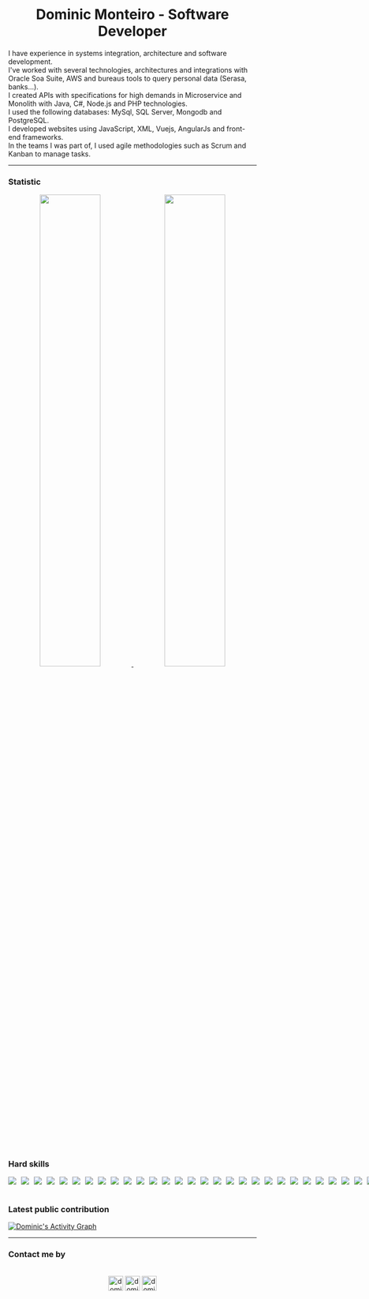 <div align="center">
    <h1 align="center">Dominic Monteiro - Software Developer</h1>
    <p align="left">
        I have experience in systems integration, architecture and software development.<br>
        I've worked with several technologies, architectures and integrations with Oracle Soa Suite, AWS and bureaus
        tools to query personal data (Serasa, banks...).<br>
        I created APIs with specifications for high demands in Microservice and Monolith with Java, C#, Node.js and PHP
        technologies.<br>
        I used the following databases: MySql, SQL Server, Mongodb and PostgreSQL.<br>
        I developed websites using JavaScript, XML, Vuejs, AngularJs and front-end frameworks.<br>
        In the teams I was part of, I used agile methodologies such as Scrum and Kanban to manage tasks.
    </p>
</div>

---

<div>
    <h3>Statistic</h3>
    <p align="center">
        <a href="https://github.com/dominicmonteiro/">
            <img width="49.5%"
                src="https://github-readme-stats.vercel.app/api?username=dominicmonteiro&show_icons=true&theme=gruvbox&hide_border=true" />
            <img width="49.5%"
                src="https://github-readme-streak-stats.herokuapp.com/?user=dominicmonteiro&theme=gruvbox&hide_border=true" />
        </a>
    </p>
    <h3>Hard skills</h3>
    <div style="display: flex; gap: 10px;">
        <img src="https://img.shields.io/badge/HTML5-E34F26?style=for-the-badge&logo=html5&logoColor=white" />
        <img src="https://img.shields.io/badge/CSS3-1572B6?style=for-the-badge&logo=css3&logoColor=white" />
        <img src="https://img.shields.io/badge/JavaScript-323330?style=for-the-badge&logo=javascript&logoColor=F7DF1E" />
        <img src="https://img.shields.io/badge/PHP-777BB4?style=for-the-badge&logo=php&logoColor=white" />
        <img src="https://img.shields.io/badge/TypeScript-007ACC?style=for-the-badge&logo=typescript&logoColor=white" />
        <img src="https://img.shields.io/badge/C%2B%2B-00599C?style=for-the-badge&logo=c%2B%2B&logoColor=white" />
        <img src="https://img.shields.io/badge/C%23-239120?style=for-the-badge&logo=c-sharp&logoColor=white" />
        <img src="https://img.shields.io/badge/Java-ED8B00?style=for-the-badge&logo=java&logoColor=white" />
        <img src="https://img.shields.io/badge/Markdown-000000?style=for-the-badge&logo=markdown&logoColor=white" />
        <img src="https://img.shields.io/badge/MySQL-00000F?style=for-the-badge&logo=mysql&logoColor=white" />
        <img src="https://img.shields.io/badge/Linux-FCC624?style=for-the-badge&logo=linux&logoColor=black" />
        <img src="https://img.shields.io/badge/mac%20os-000000?style=for-the-badge&logo=apple&logoColor=white" />
        <img src="https://img.shields.io/badge/PostgreSQL-316192?style=for-the-badge&logo=postgresql&logoColor=white" />
        <img src="https://img.shields.io/badge/MongoDB-4EA94B?style=for-the-badge&logo=mongodb&logoColor=white" />
        <img src="https://img.shields.io/badge/Node.js-339933?style=for-the-badge&logo=nodedotjs&logoColor=white" />
        <img src="https://img.shields.io/badge/npm-CB3837?style=for-the-badge&logo=npm&logoColor=white" />
        <img src="https://img.shields.io/badge/Yarn-2C8EBB?style=for-the-badge&logo=yarn&logoColor=white" />
        <img src="https://img.shields.io/badge/Sass-CC6699?style=for-the-badge&logo=sass&logoColor=white" />
        <img src="https://img.shields.io/badge/React-20232A?style=for-the-badge&logo=react&logoColor=61DAFB" />
        <img src="https://img.shields.io/badge/android-studio-white?style=for-the-badge&logo=android-studio&logoColor=white" />
        <img src="https://img.shields.io/badge/ionic-176bff?style=for-the-badge&logo=ionic&logoColor=white" />
        <img src="https://img.shields.io/badge/Electron-2B2E3A?style=for-the-badge&logo=electron&logoColor=9FEAF9" />
        <img src="https://img.shields.io/badge/Vue.js-35495E?style=for-the-badge&logo=vuedotjs&logoColor=4FC08D" />
        <img src="https://img.shields.io/badge/Svelte-4A4A55?style=for-the-badge&logo=svelte&logoColor=FF3E00" />
        <img src="https://img.shields.io/badge/Angular-DD0031?style=for-the-badge&logo=angular&logoColor=white" />
        <img src="https://img.shields.io/badge/styled--components-DB7093?style=for-the-badge&logo=styled-components&logoColor=white" />
        <img src="https://img.shields.io/badge/Redux-593D88?style=for-the-badge&logo=redux&logoColor=white" />
        <img src="https://img.shields.io/badge/wordpress-092E20?style=for-the-badge&logo=wordpress&logoColor=white" />
        <img src="https://img.shields.io/badge/Spring-6DB33F?style=for-the-badge&logo=spring&logoColor=white" />
        <img src="https://img.shields.io/badge/Flask-000000?style=for-the-badge&logo=flask&logoColor=white" />
        <img src=https://img.shields.io/badge/Express.js-404D59?style=for-the-badge />
        <img src="https://img.shields.io/badge/Docker-2CA5E0?style=for-the-badge&logo=docker&logoColor=white" />
        <img src="https://img.shields.io/badge/kubernetes-326ce5.svg?&style=for-the-badge&logo=kubernetes&logoColor=white" />
        <img src="https://img.shields.io/badge/nuxt.js-00C58E?style=for-the-badge&logo=nuxtdotjs&logoColor=white" />
        <img src="https://img.shields.io/badge/next.js-000000?style=for-the-badge&logo=nextdotjs&logoColor=white" />
        <img src="https://img.shields.io/badge/Git-F05032?style=for-the-badge&logo=git&logoColor=white" />
        <img src="https://img.shields.io/badge/Postman-FF6C37?style=for-the-badge&logo=Postman&logoColor=white" />
        <img src="https://img.shields.io/badge/Insomnia-5849be?style=for-the-badge&logo=Insomnia&logoColor=white" />
        <img src="https://img.shields.io/badge/cypress-43B02A?style=for-the-badge&logo=cypress&logoColor=white" />
        <img src="https://img.shields.io/badge/jest-43B02A?style=for-the-badge&logo=jest&logoColor=white" />
        <img src="https://img.shields.io/badge/Swagger-85EA2D?style=for-the-badge&logo=Swagger&logoColor=white" />
        <img src="https://img.shields.io/badge/Junit5-25A162?style=for-the-badge&logo=junit5&logoColor=white" />
        <img src="https://img.shields.io/badge/Webpack-8DD6F9?style=for-the-badge&logo=Webpack&logoColor=white" />
        <img src="https://img.shields.io/badge/Jira-0052CC?style=for-the-badge&logo=Jira&logoColor=white" />
        <img src="https://img.shields.io/badge/Amazon_AWS-232F3E?style=for-the-badge&logo=amazon-aws&logoColor=white" />
        <img src="https://img.shields.io/badge/Google_Cloud-4285F4?style=for-the-badge&logo=google-cloud&logoColor=white" />
        <img src="https://img.shields.io/badge/Azure-232F3E?style=for-the-badge&logo=azure&logoColor=white" />
        <img src="https://img.shields.io/badge/Oracle-F80000?style=for-the-badge&logo=oracle&logoColor=black" />
        <img src="https://img.shields.io/badge/Heroku-430098?style=for-the-badge&logo=heroku&logoColor=white" />
        <img src="https://img.shields.io/badge/Cloudflare-F38020?style=for-the-badge&logo=Cloudflare&logoColor=white" />
    </div>
    <!--<h3>Public repositories languages</h3>
    <p align="center">
        <a href="https://github.com/dominicmonteiro/">
            <img src="https://github-readme-stats.vercel.app/api/top-langs/?username=dominicmonteiro&langs_count=10&theme=gruvbox&hide_border=true"
                alt="dominicmonteiro :: overall Top Langs " />
        </a>
    </p>-->
</div>

<br />
<h3> Latest public contribution </h3>
<a href="https://github.com/dominicmonteiro">
    <img alt="Dominic's Activity Graph"
        src="https://activity-graph.herokuapp.com/graph/?username=dominicmonteiro&bg_color=000&color=fff&line=00E676&point=fff&hide_border=true" />
</a>

---

<div>
    <h3>Contact me by</h3>
    <p align="center">
        <br />
        <a href="https://www.linkedin.com/in/dominic-monteiro" target="blank"><img align="center"
                src="https://img.shields.io/badge/linkedin-%231DA1F2.svg?style=for-the-badge&logo=linkedin&logoColor=white"
                alt="dominic" height="30" /></a>
        <a href="mailto:monteiro2silva@gmail.com" target="blank"><img align="center"
                src="https://img.shields.io/badge/gmail-EA4335.svg?style=for-the-badge&logo=gmail&logoColor=white"
                alt="dominic" height="30" /></a>
        <a href="https://wa.me/+5511984366281" target="blank"><img align="center"
                src="https://img.shields.io/badge/whatsapp-4B7F1.svg?style=for-the-badge&logo=whatsapp&logoColor=white"
                alt="dominicmonteiro" height="30" /></a>
        <br>
    </p>
</div>
